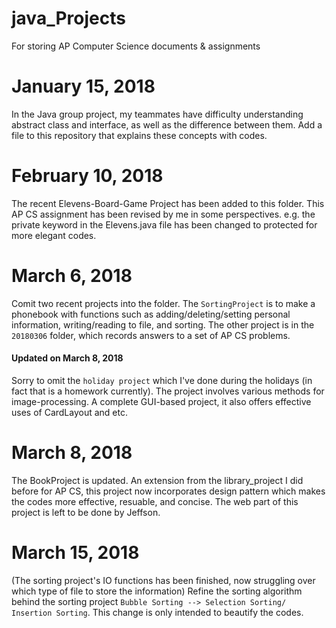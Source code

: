 # java_Projects
For storing AP Computer Science documents &amp; assignments

# January 15, 2018
In the Java group project, my teammates have difficulty understanding abstract class and interface, as well as the difference between them. Add a file to this repository that explains these concepts with codes. 

# February 10, 2018
The recent Elevens-Board-Game Project has been added to this folder. This AP CS assignment has been revised by me in some perspectives. e.g. the private keyword in the Elevens.java file has been changed to protected for more elegant codes. 

# March 6, 2018
Comit two recent projects into the folder. The `SortingProject` is to make a phonebook with functions such as adding/deleting/setting personal information, writing/reading to file, and sorting. The other project is in the `20180306` folder, which records answers to a set of AP CS problems.

#### Updated on March 8, 2018
Sorry to omit the `holiday project` which I've done during the holidays (in fact that is a homework currently). The project involves various methods for image-processing. A complete GUI-based project, it also offers effective uses of CardLayout and etc.

# March 8, 2018
The BookProject is updated. An extension from the library_project I did before for AP CS, this project now incorporates design pattern which makes the codes more effective, resuable, and concise. The web part of this project is left to be done by Jeffson.

# March 15, 2018
(The sorting project's IO functions has been finished, now struggling over which type of file to store the information)
Refine the sorting algorithm behind the sorting project `Bubble Sorting --> Selection Sorting/ Insertion Sorting`. This change is only intended to beautify the codes. 
